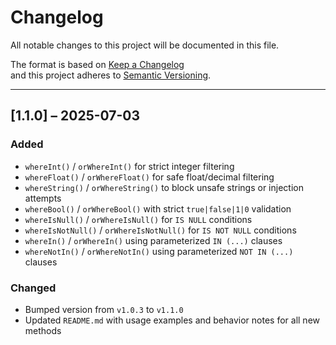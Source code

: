# Changelog

All notable changes to this project will be documented in this file.

The format is based on [Keep a Changelog](https://keepachangelog.com/en/1.0.0/)  
and this project adheres to [Semantic Versioning](https://semver.org/spec/v2.0.0.html).

---

## [1.1.0] – 2025-07-03
### Added
- `whereInt()` / `orWhereInt()` for strict integer filtering
- `whereFloat()` / `orWhereFloat()` for safe float/decimal filtering
- `whereString()` / `orWhereString()` to block unsafe strings or injection attempts
- `whereBool()` / `orWhereBool()` with strict `true|false|1|0` validation
- `whereIsNull()` / `orWhereIsNull()` for `IS NULL` conditions
- `whereIsNotNull()` / `orWhereIsNotNull()` for `IS NOT NULL` conditions
- `whereIn()` / `orWhereIn()` using parameterized `IN (...)` clauses
- `whereNotIn()` / `orWhereNotIn()` using parameterized `NOT IN (...)` clauses

### Changed
- Bumped version from `v1.0.3` to `v1.1.0`
- Updated `README.md` with usage examples and behavior notes for all new methods
